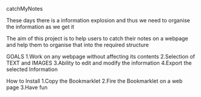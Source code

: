 catchMyNotes

These days there is a information explosion and thus we need to organise the information as we get it


The aim of this project is to help users to catch their notes on a webpage and help them to organise that into the required structure


GOALS
1.Work on any webpage without affecting its contents
2.Selection of TEXT and IMAGES
3.Ability to edit and modify the information
4.Export the selected Information

How to Install
1.Copy the Bookmarklet
2.Fire the Bookmarklet on a web page
3.Have fun 